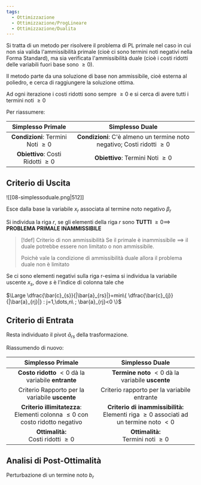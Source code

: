 ```yaml
---
tags:
  - Ottimizzazione
  - Ottimizzazione/ProgLineare
  - Ottimizzazione/Dualita
---
```

Si tratta di un metodo per risolvere il problema di PL primale nel caso in cui non sia valida l'ammissibilità primale (cioè ci sono termini noti negativi nella Forma Standard), ma sia verificata l'ammissibilità duale (cioè i costi ridotti delle variabili fuori base sono $\geq 0$).

Il metodo parte da una soluzione di base non ammissibile, cioè esterna al poliedro, e cerca di raggiungere la soluzione ottima.

Ad ogni iterazione i costi ridotti sono sempre $\geq 0$ e si cerca di avere tutti i termini noti $\geq 0$

Per riassumere:

| Simplesso Primale | Simplesso Duale |
| :--: | :--: |
| **Condizioni**: Termini Noti $\geq 0$ | **Condizioni**: C'è almeno un termine noto negativo; Costi ridotti $\geq 0$ |
| **Obiettivo**: Costi Ridotti $\geq 0$ | **Obiettivo**: Termini Noti $\geq 0$ |
## Criterio di Uscita

![[08-simplessoduale.png|512]]

Esce dalla base la variabile $x_{r}$ associata al termine noto negativo $\beta_{r}$

Si individua la riga $r$, se gli elementi della riga $r$ sono **TUTTI** $\geq 0 \implies$ **PROBLEMA PRIMALE INAMMISSIBILE** 


> [!def] Criterio di non ammissibilità
> Se il primale è inammissibile $\implies$ il duale potrebbe essere non limitato o non ammissibile. 
>
> Poichè vale la condizione di ammissibilità duale allora il problema duale non è limitato

Se ci sono elementi negativi sulla riga $\text{r-esima}$ si individua la variabile uscente $x_{s}$, dove $s$ è l'indice di colonna tale che

$\Large \dfrac{\bar{c}_{s}}{|\bar{a}_{rs}|}=min\{ \dfrac{\bar{c}_{j}}{|\bar{a}_{rj}|} : j=1,\dots,n\ ; \bar{a}_{rj}<0  \}$

## Criterio di Entrata

Resta individuato il pivot $\bar{a}_{rs}$ della trasformazione.


Riassumendo di nuovo:

| Simplesso Primale | Simplesso Duale |
| :--: | :--: |
| **Costo ridotto** $<0$ dà la variabile **entrante** | **Termine noto** $<0$ dà la variabile **uscente** |
| Criterio Rapporto per la variabile **uscente** | Criterio rapporto per la variabile entrante |
| **Criterio illimitatezza**: <br>Elementi colonna $\leq 0$ con costo ridotto negativo | **Criterio di inammissibilità:**<br>Elementi riga $\geq 0$ associati ad un termine noto $<0$ |
| **Ottimalità:**<br>Costi ridotti $\geq 0$ | **Ottimalità:**<br>Termini noti $\geq 0$ |


## Analisi di Post-Ottimalità

Perturbazione di un termine noto $b_{r}$

